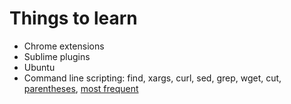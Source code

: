 # Things to learn

- Chrome extensions
- Sublime plugins
- Ubuntu 
- Command line scripting: find, xargs, curl, sed, grep, wget, cut, [parentheses](http://stackoverflow.com/questions/2188199/how-to-use-double-or-single-bracket-parentheses-curly-braces), [most frequent](http://stackoverflow.com/questions/tagged/bash?sort=frequent&pageSize=15)